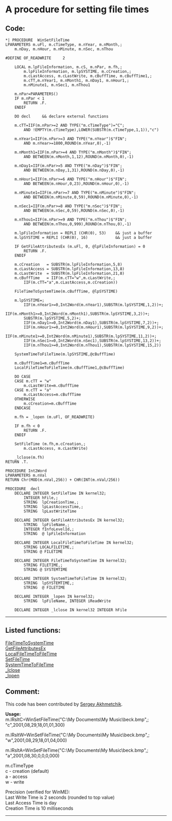 <link rel="stylesheet" type="text/css" href="../css/win32api.css">  
<link rel="stylesheet" href="https://cdnjs.cloudflare.com/ajax/libs/font-awesome/4.7.0/css/font-awesome.min.css">

# A procedure for setting file times

## Code:
```foxpro  
*| PROCEDURE  WinSetFileTime
LPARAMETERS m.uFl, m.cTimeType, m.nYear, m.nMonth,;
	m.nDay, m.nHour, m.nMinute, m.nSec, m.nThou
	
#DEFINE OF_READWRITE     2

	LOCAL m.lpFileInformation, m.cS, m.nPar, m.fh,;
		m.lpFileInformation, m.lpSYSTIME, m.cCreation,;
		m.cLastAccess, m.cLastWrite, m.cBuffTime, m.cBuffTime1,;
		m.cTT,m.nYear1, m.nMonth1, m.nDay1, m.nHour1,;
		m.nMinute1, m.nSec1, m.nThou1

	m.nPar=PARAMETERS()
	IF m.nPar < 1
		RETURN .F.
	ENDIF

	DO decl		&& declare external functions

	m.cTT=IIF(m.nPar>=2 AND TYPE("m.cTimeType")="C";
		AND !EMPTY(m.cTimeType),LOWER(SUBSTR(m.cTimeType,1,1)),"c")

	m.nYear1=IIF(m.nPar>=3 AND TYPE("m.nYear")$"FIN";
		AND m.nYear>=1800,ROUND(m.nYear,0),-1)

	m.nMonth1=IIF(m.nPar>=4 AND TYPE("m.nMonth")$"FIN";
		AND BETWEEN(m.nMonth,1,12),ROUND(m.nMonth,0),-1)

	m.nDay1=IIF(m.nPar>=5 AND TYPE("m.nDay")$"FIN";
		AND BETWEEN(m.nDay,1,31),ROUND(m.nDay,0),-1)

	m.nHour1=IIF(m.nPar>=6 AND TYPE("m.nHour")$"FIN";
		AND BETWEEN(m.nHour,0,23),ROUND(m.nHour,0),-1)

	m.nMinute1=IIF(m.nPar>=7 AND TYPE("m.nMinute")$"FIN";
		AND BETWEEN(m.nMinute,0,59),ROUND(m.nMinute,0),-1)

	m.nSec1=IIF(m.nPar>=8 AND TYPE("m.nSec")$"FIN";
		AND BETWEEN(m.nSec,0,59),ROUND(m.nSec,0),-1)

	m.nThou1=IIF(m.nPar>=9 AND TYPE("m.nThou")$"FIN";
		AND BETWEEN(m.nThou,0,999),ROUND(m.nThou,0),-1)

	m.lpFileInformation = REPLI (CHR(0), 53)	&& just a buffer
	m.lpSYSTIME = REPLI (CHR(0), 16)			&& just a buffer

	IF GetFileAttributesEx (m.uFl, 0, @lpFileInformation) = 0
		RETURN .F.
	ENDIF

	m.cCreation   = SUBSTR(m.lpFileInformation,5,8)
	m.cLastAccess = SUBSTR(m.lpFileInformation,13,8)
	m.cLastWrite  = SUBSTR(m.lpFileInformation,21,8)
	m.cBuffTime   = IIF(m.cTT="w",m.cLastWrite,;
		IIF(m.cTT="a",m.cLastAccess,m.cCreation))

	FileTimeToSystemTime(m.cBuffTime, @lpSYSTIME)

	m.lpSYSTIME=;
		IIF(m.nYear1>=0,Int2Word(m.nYear1),SUBSTR(m.lpSYSTIME,1,2))+;
		IIF(m.nMonth1>=0,Int2Word(m.nMonth1),SUBSTR(m.lpSYSTIME,3,2))+;
		SUBSTR(m.lpSYSTIME,5,2)+;
		IIF(m.nDay1>=0,Int2Word(m.nDay1),SUBSTR(m.lpSYSTIME,7,2))+;
		IIF(m.nHour1>=0,Int2Word(m.nHour1),SUBSTR(m.lpSYSTIME,9,2))+;
		IIF(m.nMinute1>=0,Int2Word(m.nMinute1),SUBSTR(m.lpSYSTIME,11,2))+;
		IIF(m.nSec1>=0,Int2Word(m.nSec1),SUBSTR(m.lpSYSTIME,13,2))+;
		IIF(m.nThou1>=0,Int2Word(m.nThou1),SUBSTR(m.lpSYSTIME,15,2))

	SystemTimeToFileTime(m.lpSYSTIME,@cBuffTime)

	m.cBuffTime1=m.cBuffTime
	LocalFileTimeToFileTime(m.cBuffTime1,@cBuffTime)

	DO CASE
	CASE m.cTT = "w"
		m.cLastWrite=m.cBuffTime
	CASE m.cTT = "a"
		m.cLastAccess=m.cBuffTime
	OTHERWISE
		m.cCreation=m.cBuffTime
	ENDCASE

	m.fh = _lopen (m.uFl, OF_READWRITE)

	IF m.fh < 0
		RETURN .F.
	ENDIF

	SetFileTime (m.fh,m.cCreation,;
		m.cLastAccess, m.cLastWrite)

	_lclose(m.fh)
RETURN .T.

PROCEDURE Int2Word
LPARAMETERS m.nVal
RETURN Chr(MOD(m.nVal,256)) + CHR(INT(m.nVal/256))

PROCEDURE  decl
	DECLARE INTEGER SetFileTime IN kernel32;
		INTEGER hFile,;
		STRING  lpCreationTime,;
		STRING  lpLastAccessTime,;
		STRING  lpLastWriteTime

	DECLARE INTEGER GetFileAttributesEx IN kernel32;
		STRING  lpFileName,;
		INTEGER fInfoLevelId,;
		STRING  @ lpFileInformation

	DECLARE INTEGER LocalFileTimeToFileTime IN kernel32;
		STRING LOCALFILETIME,;
		STRING @ FILETIME

	DECLARE INTEGER FileTimeToSystemTime IN kernel32;
		STRING FILETIME,;
		STRING @ SYSTEMTIME

	DECLARE INTEGER SystemTimeToFileTime IN kernel32;
		STRING  lpSYSTEMTIME,;
		STRING  @ FILETIME

	DECLARE INTEGER _lopen IN kernel32;
		STRING  lpFileName, INTEGER iReadWrite

	DECLARE INTEGER _lclose IN kernel32 INTEGER hFile  
```  
***  


## Listed functions:
[FileTimeToSystemTime](../libraries/kernel32/FileTimeToSystemTime.md)  
[GetFileAttributesEx](../libraries/kernel32/GetFileAttributesEx.md)  
[LocalFileTimeToFileTime](../libraries/kernel32/LocalFileTimeToFileTime.md)  
[SetFileTime](../libraries/kernel32/SetFileTime.md)  
[SystemTimeToFileTime](../libraries/kernel32/SystemTimeToFileTime.md)  
[_lclose](../libraries/kernel32/_lclose.md)  
[_lopen](../libraries/kernel32/_lopen.md)  

## Comment:
This code has been contributed by <A href="mailto:asvlg@pbank.lg.ua">Sergey Akhmetchik</A>.  
  
**Usage:**  
   m.lRsltC=WinSetFileTime("C:\My Documents\My Music\beck.bmp",;  
   "c",2001,08,29,18,01,01,300)  
  
   m.lRsltW=WinSetFileTime("C:\My Documents\My Music\beck.bmp",;  
   "w",2001,08,29,18,01,04,000)  
  
   m.lRsltA=WinSetFileTime("C:\My Documents\My Music\beck.bmp",;  
   "a",2001,08,30,0,0,0,000)  
  
m.cTimeType  
c - creation (default)  
a - access  
w - write  
  
Precision (verified for WinME):  
Last Write Time is 2 seconds (rounded to top value)  
Last Access Time is day  
Creation Time is 10 milliseconds  
  
  
***  

